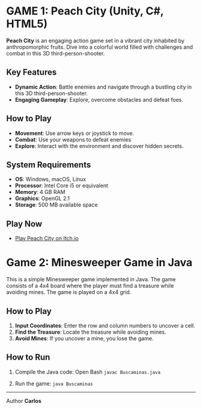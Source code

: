 # GAME 1: Peach City (Unity, C#, HTML5)

**Peach City** is an engaging action game set in a vibrant city inhabited by anthropomorphic fruits. Dive into a colorful world filled with challenges and combat in this 3D third-person-shooter.

## Key Features

- **Dynamic Action**: Battle enemies and navigate through a bustling city in this 3D third-person-shooter.
- **Engaging Gameplay**: Explore, overcome obstacles and defeat foes.

## How to Play

- **Movement**: Use arrow keys or joystick to move.
- **Combat**: Use your weapons to defeat enemies
- **Explore**: Interact with the environment and discover hidden secrets.

## System Requirements

- **OS**: Windows, macOS, Linux
- **Processor**: Intel Core i5 or equivalent
- **Memory**: 4 GB RAM
- **Graphics**: OpenGL 2.1
- **Storage**: 500 MB available space

## Play Now

- [Play Peach City on Itch.io](https://legionisredgrave.itch.io/peach-city)

# Game 2: Minesweeper Game in Java

This is a simple Minesweeper game implemented in Java. The game consists of a 4x4 board where the player must find a treasure while avoiding mines. The game is played on a 4x4 grid.


## How to Play

1. **Input Coordinates**: Enter the row and column numbers to uncover a cell.
2. **Find the Treasure**: Locate the treasure while avoiding mines.
3. **Avoid Mines**: If you uncover a mine, you lose the game.

## How to Run

1. Compile the Java code:
   Open Bash
    ```javac Buscaminas.java```

2. Run the game:
   ```java Buscaminas```

----------------------

Author
**Carlos**
